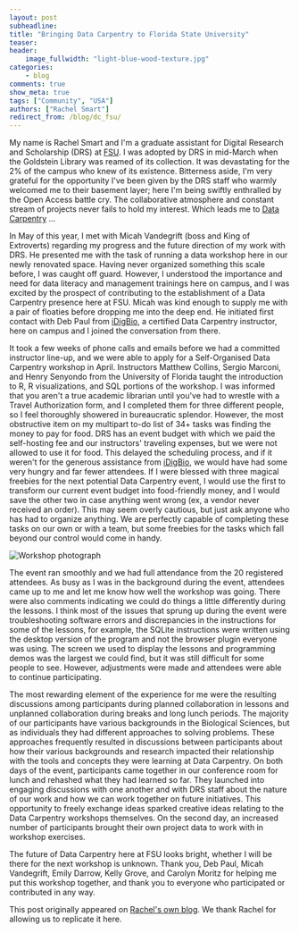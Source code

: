 ```yaml
---
layout: post
subheadline:
title: "Bringing Data Carpentry to Florida State University"
teaser:
header:
    image_fullwidth: "light-blue-wood-texture.jpg"
categories:
    - blog
comments: true
show_meta: true
tags: ["Community", "USA"]
authors: ["Rachel Smart"]
redirect_from: /blog/dc_fsu/
---
```


My name is Rachel Smart and I'm a graduate assistant for Digital Research and Scholarship (DRS) at [FSU](https://www.fsu.edu). I was adopted by DRS in mid-March when the Goldstein Library was reamed of its collection. It was devastating for the 2% of the campus who knew of its existence.
Bitterness aside, I'm very grateful for the opportunity I've been given by the DRS staff who warmly welcomed me
to their basement layer; here I'm being swiftly enthralled by the Open Access battle cry. The collaborative atmosphere
and constant stream of projects never fails to hold my interest. Which leads me to [Data Carpentry](http://www.datacarpentry.org/) ...

In May of this year, I met with Micah Vandegrift (boss and King of Extroverts) regarding my progress and the future direction of my work with DRS.
He presented me with the task of running a data workshop here in our newly renovated space. Having never organized something this scale before,
I was caught off guard. However, I understood the importance and need for data literacy and management trainings here on campus, and I was
excited by the prospect of contributing to the establishment of a Data Carpentry presence here at FSU. Micah was kind enough to supply me with a
pair of floaties before dropping me into the deep end. He initiated first contact with Deb Paul from [iDigBio](https://www.idigbio.org/), a certified
Data Carpentry instructor, here on campus and I joined the conversation from there.

It took a few weeks of phone calls and emails before we had a committed instructor line-up, and we were able to apply for a Self-Organised Data Carpentry
workshop in April. Instructors Matthew Collins, Sergio Marconi, and Henry Senyondo from the University of Florida taught the introduction to R, R visualizations,
 and SQL portions of the workshop. I was informed that you aren't a true academic librarian until you've had to wrestle with a Travel Authorization form,
 and I completed them for three different people, so I feel thoroughly showered in bureaucratic splendor. However, the most obstructive item on my multipart
 to-do list of 34+ tasks was finding the money to pay for food. DRS has an event budget with which we paid the self-hosting fee and our instructors' traveling
expenses, but we were not allowed to use it for food. This delayed the scheduling process, and if it weren't for the generous assistance
  from [iDigBio](https://www.idigbio.org/), we would have had some very hungry and far fewer attendees. If I were blessed with three magical
  freebies for the next potential Data Carpentry event,
  I would use the first to transform our current event budget into food-friendly money, and I would save the other two in case anything went wrong (ex, a
  vendor never received an order). This may seem overly cautious, but just ask anyone who has had to organize anything. We are perfectly capable of completing
  these tasks on our own or with a team, but some freebies for the tasks which fall beyond our control would come in handy.

![Workshop photograph](https://fsulib.files.wordpress.com/2017/07/data-carp-pano.jpg?w=768)

The event ran smoothly and we had full attendance from the 20 registered attendees. As busy as I was in the background during the event, attendees
came up to me and let me know how well the workshop was going. There were also comments indicating we could do things a little differently during the
lessons. I think most of the issues that sprung up during the event were troubleshooting software errors and discrepancies in the instructions for
some of the lessons, for example, the SQLite instructions were written using the desktop version of the program and not the browser plugin everyone was
using. The screen we used to display the lessons and programming demos was the largest we could find, but it was still difficult for some people to see.
However, adjustments were made and attendees were able to continue participating.

The most rewarding element of the experience for me were the resulting discussions among participants during planned collaboration in lessons and
unplanned collaboration during breaks and long lunch periods. The majority of our participants have various backgrounds in the Biological Sciences,
but as individuals they had different approaches to solving problems. These approaches frequently resulted in discussions between participants about
how their various backgrounds and research impacted their relationship with the tools and concepts they were learning at Data Carpentry. On both days
of the event, participants came together in our conference room for lunch and rehashed what they had learned so far. They launched into engaging
discussions with one another and with DRS staff about the nature of our work and how we can work together on future initiatives. This opportunity
to freely exchange ideas sparked creative ideas relating to the Data Carpentry workshops themselves. On the second day, an increased number of
participants brought their own project data to work with in workshop exercises.

The future of Data Carpentry here at FSU looks bright, whether I will be there for the next workshop is unknown. Thank you, Deb Paul, Micah
Vandegrift, Emily Darrow, Kelly Grove, and Carolyn Moritz for helping me put this workshop together, and thank you to everyone who participated or
contributed in any way.

This post originally appeared on [Rachel's own blog](https://fsulib.wordpress.com/2017/07/20/data-carpentry/). We thank Rachel for allowing us to replicate it here.
